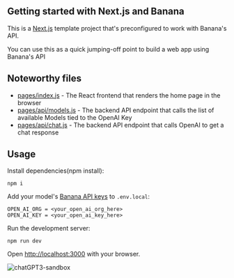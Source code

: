 ## Getting started with Next.js and Banana

This is a [Next.js](https://nextjs.org/) template project that's preconfigured to work with Banana's API.

You can use this as a quick jumping-off point to build a web app using Banana's API

## Noteworthy files

- [pages/index.js](pages/index.js) - The React frontend that renders the home page in the browser
- [pages/api/models.js](pages/api/models.js) - The backend API endpoint that calls the list of available Models tied to the OpenAI Key
- [pages/api/chat.js](pages/api/chat.js) - The backend API endpoint that calls OpenAI to get a chat response

## Usage

Install dependencies(npm install):

```console
npm i
```

Add your model's [Banana API keys](https://banana.dev) to `.env.local`:

```
OPEN_AI_ORG = <your_open_ai_org_here>
OPEN_AI_KEY = <your_open_ai_key_here>
```

Run the development server:

```console
npm run dev
```

Open [http://localhost:3000](http://localhost:3000) with your browser.

![chatGPT3-sandbox](https://user-images.githubusercontent.com/3483170/215376142-f1809dcc-971b-45d0-986e-f7e348ef7cf5.jpg)
